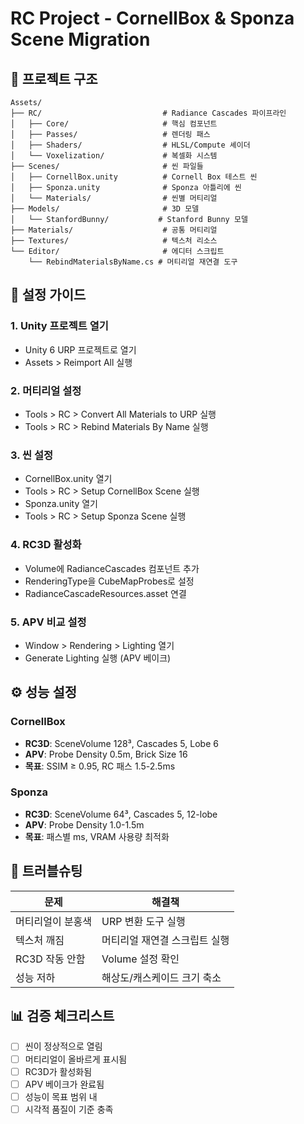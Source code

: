 # RC Project - CornellBox & Sponza Scene Migration

## 📁 프로젝트 구조

```
Assets/
├── RC/                           # Radiance Cascades 파이프라인
│   ├── Core/                     # 핵심 컴포넌트
│   ├── Passes/                   # 렌더링 패스
│   ├── Shaders/                  # HLSL/Compute 셰이더
│   └── Voxelization/             # 복셀화 시스템
├── Scenes/                       # 씬 파일들
│   ├── CornellBox.unity          # Cornell Box 테스트 씬
│   ├── Sponza.unity              # Sponza 아틀리에 씬
│   └── Materials/                # 씬별 머티리얼
├── Models/                       # 3D 모델
│   └── StanfordBunny/           # Stanford Bunny 모델
├── Materials/                    # 공통 머티리얼
├── Textures/                     # 텍스처 리소스
└── Editor/                       # 에디터 스크립트
    └── RebindMaterialsByName.cs # 머티리얼 재연결 도구
```

## 🚀 설정 가이드

### 1. Unity 프로젝트 열기
- Unity 6 URP 프로젝트로 열기
- Assets > Reimport All 실행

### 2. 머티리얼 설정
- Tools > RC > Convert All Materials to URP 실행
- Tools > RC > Rebind Materials By Name 실행

### 3. 씬 설정
- CornellBox.unity 열기
- Tools > RC > Setup CornellBox Scene 실행
- Sponza.unity 열기  
- Tools > RC > Setup Sponza Scene 실행

### 4. RC3D 활성화
- Volume에 RadianceCascades 컴포넌트 추가
- RenderingType을 CubeMapProbes로 설정
- RadianceCascadeResources.asset 연결

### 5. APV 비교 설정
- Window > Rendering > Lighting 열기
- Generate Lighting 실행 (APV 베이크)

## ⚙️ 성능 설정

### CornellBox
- **RC3D**: SceneVolume 128³, Cascades 5, Lobe 6
- **APV**: Probe Density 0.5m, Brick Size 16
- **목표**: SSIM ≥ 0.95, RC 패스 1.5-2.5ms

### Sponza  
- **RC3D**: SceneVolume 64³, Cascades 5, 12-lobe
- **APV**: Probe Density 1.0-1.5m
- **목표**: 패스별 ms, VRAM 사용량 최적화

## 🔧 트러블슈팅

| 문제 | 해결책 |
|------|--------|
| 머티리얼이 분홍색 | URP 변환 도구 실행 |
| 텍스처 깨짐 | 머티리얼 재연결 스크립트 실행 |
| RC3D 작동 안함 | Volume 설정 확인 |
| 성능 저하 | 해상도/캐스케이드 크기 축소 |

## 📊 검증 체크리스트

- [ ] 씬이 정상적으로 열림
- [ ] 머티리얼이 올바르게 표시됨
- [ ] RC3D가 활성화됨
- [ ] APV 베이크가 완료됨
- [ ] 성능이 목표 범위 내
- [ ] 시각적 품질이 기준 충족
